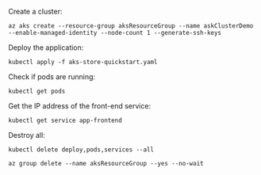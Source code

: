 Create a cluster:
```
az aks create --resource-group aksResourceGroup --name askClusterDemo --enable-managed-identity --node-count 1 --generate-ssh-keys
```

Deploy the application:
```
kubectl apply -f aks-store-quickstart.yaml
```

Check if pods are running:
```
kubectl get pods
```

Get the IP address of the front-end service:
```
kubectl get service app-frontend
```

Destroy all:
```
kubectl delete deploy,pods,services --all
```


```
az group delete --name aksResourceGroup --yes --no-wait
```